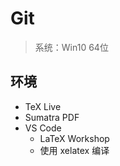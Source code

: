 # Git

> 系统：Win10 64位

## 环境

- TeX Live
- Sumatra PDF
- VS Code
  - LaTeX Workshop
  - 使用 xelatex 编译
